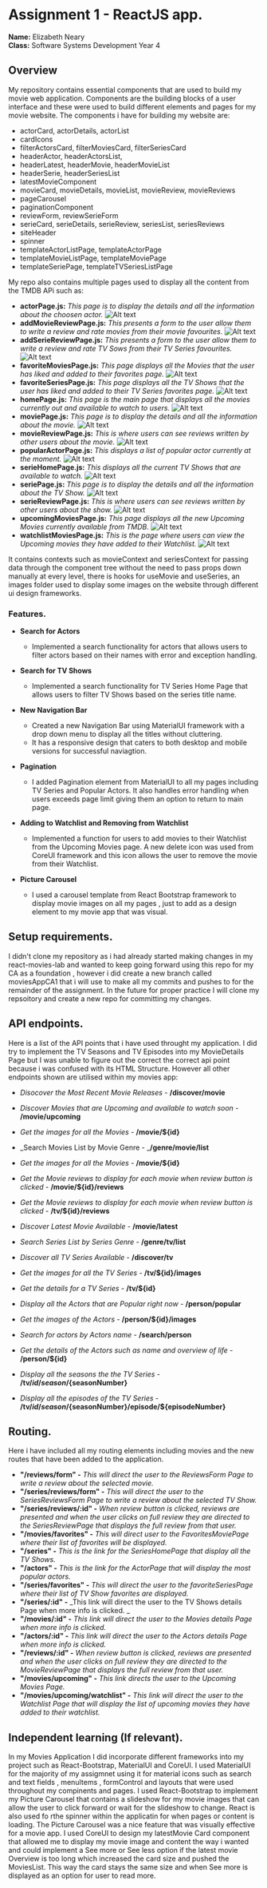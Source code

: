 # Assignment 1 - ReactJS app.

**Name:** Elizabeth Neary
</br>
**Class:** Software Systems Development Year 4

## Overview
My repository contains essential components that are used to build my movie web application. Components are the building blocks of a user interface and these were used to build different elements and pages for my movie website. The components i have for building my website are:

- actorCard, actorDetails, actorList 
- cardIcons 
- filterActorsCard, filterMoviesCard, filterSeriesCard 
- headerActor, headerActorsList, 
- headerLatest, headerMovie, headerMovieList 
- headerSerie, headerSeriesList 
- latestMovieComponent 
- movieCard, movieDetails, movieList, movieReview, movieReviews 
- pageCarousel 
- paginationComponent 
- reviewForm, reviewSerieForm 
- serieCard, serieDetails, serieReview, seriesList, seriesReviews 
- siteHeader 
- spinner 
- templateActorListPage, templateActorPage 
- templateMovieListPage, templateMoviePage 
- templateSeriePage, templateTVSeriesListPage

My repo also contains multiple pages used to display all the content from the TMDB APi such as:

- **actorPage.js:** _This page is to display the details and all the information about the choosen actor._ ![Alt text](/actorPage.png)
- **addMovieReviewPage.js:** _This presents a form to the user allow them to write a review and rate movies from their movie favourites._ ![Alt text](public/actorPage.png)
- **addSerieReviewPage.js:** _This presents a form to the user allow them to write a review and rate TV Sows from their TV Series favourites._ ![Alt text](public/actorPage.png)
- **favoriteMoviesPage.js:** _This page displays all the Movies that the user has liked and added to their favorites page._ ![Alt text](public/actorPage.png)
- **favoriteSeriesPage.js:** _This page displays all the TV Shows that the user has liked and added to their TV Series favorites page._ ![Alt text](public/actorPage.png)
- **homePage.js:** _This page is the main page that displays all the movies currently out and available to watch to users._ ![Alt text](public/actorPage.png)
- **moviePage.js:** _This page is to display the details and all the information about the movie._ ![Alt text](public/actorPage.png)
- **movieReviewPage.js:** _This is where users can see reviews written by other users about the movie._ ![Alt text](public/actorPage.png)
- **popularActorPage.js:** _This displays a list of popular actor currently at the moment._ ![Alt text](public/actorPage.png)
- **serieHomePage.js:** _This displays all the current TV Shows that are available to watch._ ![Alt text](public/actorPage.png)
- **seriePage.js:** _This page is to display the details and all the information about the TV Show._ ![Alt text](public/actorPage.png)
- **serieReviewPage.js:** _This is where users can see reviews written by other users about the show._ ![Alt text](public/actorPage.png)
- **upcomingMoviesPage.js:** _This page displays all the new Upcoming Movies currently available from TMDB._ ![Alt text](public/actorPage.png)
- **watchlistMoviesPage.js:** _This is the page where users can view the Upcoming movies they have added to their Watchlist._ ![Alt text](public/actorPage.png)

It contains contexts such as movieContext and seriesContext for passing data through the component tree without the need to pass props down manually at every level, there is hooks for useMovie and useSeries, an images folder  used to display some images on the website through different ui design frameworks.


### Features.
 
+ **Search for Actors**
    - Implemented a search functionality for actors that allows users to filter actors based on their names with error and exception handling.

 + **Search for TV Shows**
    - Implemented a search functionality for TV Series Home Page that allows users to filter TV Shows based on the series title name.

+ **New Navigation Bar**
    - Created a new Navigation Bar using MaterialUI framework with a drop down menu to display all the titles without cluttering.
    - It has a responsive design that caters to both desktop and mobile versions for successful naviagtion.

+ **Pagination**
    - I added Pagination element from MaterialUI to all my pages including TV Series and Popular Actors. It also handles error handling when users exceeds page limit giving them an option to return to main page.

+ **Adding to Watchlist and Removing from Watchlist**
    - Implemented a function for users to add movies to their Watchlist from the Upcoming Movies page. A new delete icon was used from CoreUI framework and this icon allows the user to remove the movie from their Watchlist.

+ **Picture Carousel**
    - I used a carousel template from React Bootstrap framework to display movie images on all my pages , just to add as a design element to my movie app that was visual.

## Setup requirements.

I didn't clone my repository as i had already started making changes in my react-movies-lab and wanted to keep going forward using this repo for my CA as a foundation , however i did create a new branch called moviesAppCA1 that i will use to make all my commits and pushes to for the remainder of the assignment. In the future for proper practice I will clone my repsoitory and create a new repo for committing my changes.

## API endpoints.
Here is a list of the API points that i have used throught my application. I did try to implement the TV Seasons and TV Episodes into my MovieDetails Page but I was unable to figure out the correct the correct api point because i was confused with its HTML Structure. However all other endpoints shown are utilised within my movies app:

+ _Disocover the Most Recent Movie Releases -_ **/discover/movie**
+ _Discover Movies that are Upcoming and available to watch soon -_ **/movie/upcoming**
+ _Get the images for all the Movies -_ **/movie/${id}**
+ _Search Movies List by Movie Genre - _**/genre/movie/list**
+ _Get the images for all the Movies -_ **/movie/${id}**
+ _Get the Movie reviews to display for each movie when review button is clicked -_ **/movie/${id}/reviews**
+ _Get the Movie reviews to display for each movie when review button is clicked -_ **/tv/${id}/reviews**

+ _Discover Latest Movie Available -_ **/movie/latest**
+ _Search Series List by Series Genre -_ **/genre/tv/list**
+ _Discover all TV Series Available -_ **/discover/tv**
+ _Get the images for all the TV Series -_ **/tv/${id}/images**
+ _Get the details for a TV Series -_ **/tv/${id}**
+ _Display all the Actors that are Popular right now -_ **/person/popular**
+ _Get the images of the Actors -_ **/person/${id}/images**
+ _Search for actors by Actors name -_ **/search/person**
+ _Get the details of the Actors such as name and overview of life -_ **/person/${id}**

+ _Display all the seasons the the TV Series -_ **/tv/${id}/season/${seasonNumber}**
+ _Display all the episodes of the TV Series -_ **/tv/${id}/season/${seasonNumber}/episode/${episodeNumber}**


## Routing.
Here i have included all my routing elements including movies and the new routes that have been added to the application.

+ **"/reviews/form" -** _This will direct the user to the ReviewsForm Page to write a review about the selected movie._
+ **"/series/reviews/form" -** _This will direct the user to the SeriesReviewsForm Page to write a review about the selected TV Show._
+ **"/series/reviews/:id" -** _When review button is clicked, reviews are presented and when the user clicks on full review they are directed to the SeriesReviewPage that displays the full review from that user._
+ **"/movies/favorites" -** _This will direct user to the FavoritesMoviePage where their list of favorites will be displayed._
+ **"/series"  -** _This is the link for the SeriesHomePage that display all the TV Shows._
+ **"/actors" -** _This is the link for the ActorPage that will display the most popular actors._
+ **"/series/favorites" -** _This will direct the user to the favoriteSeriesPage where their list of TV Show favorites are displayed._
+ **"/series/:id" -** _This link will direct the user to the TV Shows details Page when more info is clicked. _
+ **"/movies/:id" -** _This link will direct the user to the Movies details Page when more info is clicked._
+ **"/actors/:id" -** _This link will direct the user to the Actors details Page when more info is clicked._
+ **"/reviews/:id" -** _When review button is clicked, reviews are presented and when the user clicks on full review they are directed to the MovieReviewPage that displays the full review from that user._
+ **"/movies/upcoming" -** _This link directs the user to the Upcoming Movies Page._
+ **"/movies/upcoming/watchlist" -** _This link will direct the user to the Watchlist Page that will display the list of upcoming movies they have added to their watchlist._



## Independent learning (If relevant).
In my Movies Application I did incorporate different frameworks into my project such as React-Bootstrap, MaterialUI and CoreUI. I used MaterialUI for the majority of my assigmnet using it for material icons such as search and text fields , menuItems , formControl and layouts that were used throughout my compinents and pages. I used React-Bootstrap to implement my Picture Carousel that contains a slideshow for my movie images that can allow the user to click forward or wait for the slideshow to change. React is also used fo rthe spinner within the applicatin for when pages or content is loading. The Picture Carousel was a nice feature that was visually effective for a movie app. I used CoreUI to design my latestMovie Card component that allowed me to display my movie image and content the way i wanted and could implement a See more or See less option if the latest movie Overview is too long which increased the card size and pushed the MoviesList. This way the card stays the same size and when See more is displayed as an option for user to read more. 
